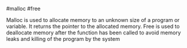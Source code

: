 #malloc
#free

Malloc is used to allocate memory to an unknown size of a program or variable. It returns the pointer to the allocated memory.
Free is used to deallocate memory after the function has been called to avoid memory leaks and killing of the program by the system
